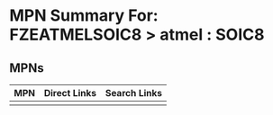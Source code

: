 



# MPN Summary For: FZEATMELSOIC8 > atmel : SOIC8

## MPNs
  

|MPN|Direct Links|Search Links|
| :--- | :--- | :--- |
||||

